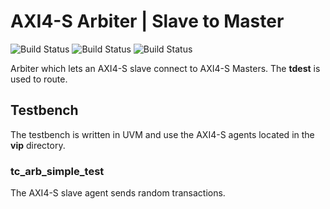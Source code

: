 # AXI4-S Arbiter | Slave to Master

![Build Status](https://img.shields.io/badge/test-passing-green)
![Build Status](https://img.shields.io/badge/synthesis-N/A-lightgrey)
![Build Status](https://img.shields.io/badge/fpga-N/A-lightgrey)

Arbiter which lets an AXI4-S slave connect to AXI4-S Masters.
The **tdest** is used to route.


## Testbench

The testbench is written in UVM and use the AXI4-S agents located in the **vip** directory.

### tc_arb_simple_test

The AXI4-S slave agent sends random transactions.
